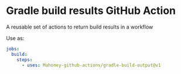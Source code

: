 # Gradle build results GitHub Action

A reusable set of actions to return build results in a workflow

Use as:
```yaml
jobs:
  build:
    steps:
      - uses: Mahoney-github-actions/gradle-build-output@v1
```
